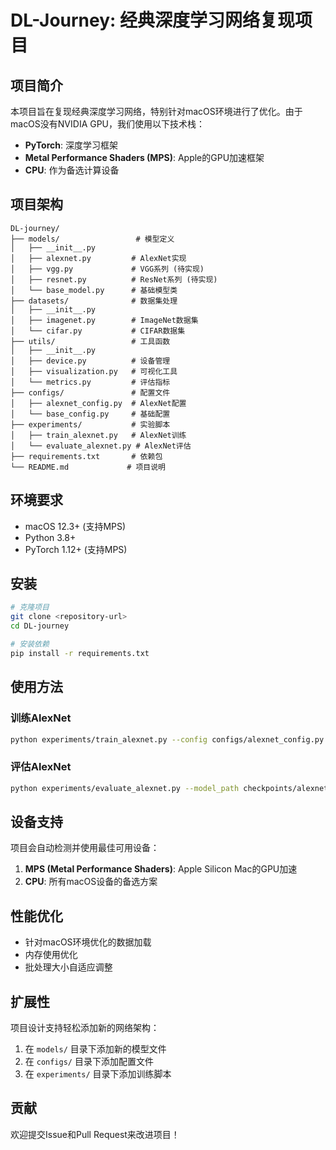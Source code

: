 # DL-Journey: 经典深度学习网络复现项目

## 项目简介

本项目旨在复现经典深度学习网络，特别针对macOS环境进行了优化。由于macOS没有NVIDIA GPU，我们使用以下技术栈：

- **PyTorch**: 深度学习框架
- **Metal Performance Shaders (MPS)**: Apple的GPU加速框架
- **CPU**: 作为备选计算设备

## 项目架构

```
DL-journey/
├── models/                 # 模型定义
│   ├── __init__.py
│   ├── alexnet.py         # AlexNet实现
│   ├── vgg.py             # VGG系列 (待实现)
│   ├── resnet.py          # ResNet系列 (待实现)
│   └── base_model.py      # 基础模型类
├── datasets/              # 数据集处理
│   ├── __init__.py
│   ├── imagenet.py        # ImageNet数据集
│   └── cifar.py           # CIFAR数据集
├── utils/                 # 工具函数
│   ├── __init__.py
│   ├── device.py          # 设备管理
│   ├── visualization.py   # 可视化工具
│   └── metrics.py         # 评估指标
├── configs/               # 配置文件
│   ├── alexnet_config.py  # AlexNet配置
│   └── base_config.py     # 基础配置
├── experiments/           # 实验脚本
│   ├── train_alexnet.py   # AlexNet训练
│   └── evaluate_alexnet.py # AlexNet评估
├── requirements.txt       # 依赖包
└── README.md             # 项目说明
```

## 环境要求

- macOS 12.3+ (支持MPS)
- Python 3.8+
- PyTorch 1.12+ (支持MPS)

## 安装

```bash
# 克隆项目
git clone <repository-url>
cd DL-journey

# 安装依赖
pip install -r requirements.txt
```

## 使用方法

### 训练AlexNet

```bash
python experiments/train_alexnet.py --config configs/alexnet_config.py
```

### 评估AlexNet

```bash
python experiments/evaluate_alexnet.py --model_path checkpoints/alexnet_best.pth
```

## 设备支持

项目会自动检测并使用最佳可用设备：

1. **MPS (Metal Performance Shaders)**: Apple Silicon Mac的GPU加速
2. **CPU**: 所有macOS设备的备选方案

## 性能优化

- 针对macOS环境优化的数据加载
- 内存使用优化
- 批处理大小自适应调整

## 扩展性

项目设计支持轻松添加新的网络架构：

1. 在 `models/` 目录下添加新的模型文件
2. 在 `configs/` 目录下添加配置文件
3. 在 `experiments/` 目录下添加训练脚本

## 贡献

欢迎提交Issue和Pull Request来改进项目！
